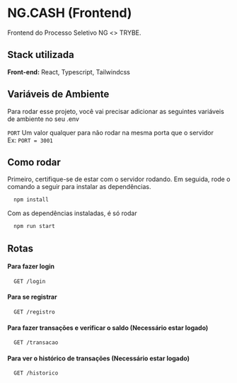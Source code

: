 
# NG.CASH (Frontend)

Frontend do Processo Seletivo NG <> TRYBE.



## Stack utilizada

**Front-end:** React, Typescript, Tailwindcss


## Variáveis de Ambiente

Para rodar esse projeto, você vai precisar adicionar as seguintes variáveis de ambiente no seu .env

`PORT` Um valor qualquer para não rodar na mesma porta que o servidor \
Ex: `PORT = 3001`


## Como rodar

Primeiro, certifique-se de estar com o servidor rodando.
Em seguida, rode o comando a seguir para instalar as dependências.

```bash
  npm install
```
Com as dependências instaladas, é só rodar

```bash
  npm run start
```
    
## Rotas

#### Para fazer login

```http
  GET /login
```

#### Para se registrar

```http
  GET /registro
```

#### Para fazer transações e verificar o saldo (Necessário estar logado)

```http
  GET /transacao
```

#### Para ver o histórico de transações (Necessário estar logado)

```http
  GET /historico
```
